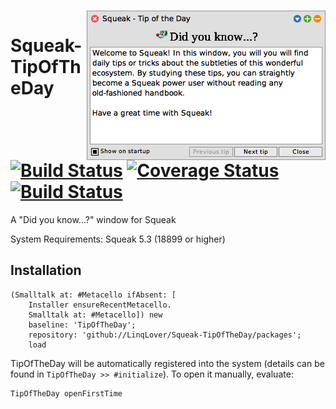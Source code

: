 <p><br/><img align="right" src="https://github.com/LinqLover/Squeak-TipOfTheDay/blob/master/image.png" /></p>

# Squeak-TipOfTheDay <br/> [![Build Status](https://travis-ci.org/LinqLover/Squeak-TipOfTheDay.svg?branch=master)](https://travis-ci.org/LinqLover/Squeak-TipOfTheDay) [![Coverage Status](https://coveralls.io/repos/github/LinqLover/Squeak-TipOfTheDay/badge.svg?branch=master)](https://coveralls.io/github/LinqLover/Squeak-TipOfTheDay?branch=master) [![Build Status](https://img.shields.io/badge/passion-Squeak-e16e34)](https://squeak.org/)

A "Did you know...?" window for Squeak

System Requirements: Squeak 5.3 (18899 or higher)


## Installation
```smalltalk
(Smalltalk at: #Metacello ifAbsent: [
	Installer ensureRecentMetacello.
	Smalltalk at: #Metacello]) new
	baseline: 'TipOfTheDay';
	repository: 'github://LinqLover/Squeak-TipOfTheDay/packages';
	load
```

TipOfTheDay will be automatically registered into the system (details can be found in `TipOfTheDay >> #initialize`). To open it manually, evaluate:
```smalltalk
TipOfTheDay openFirstTime
```
